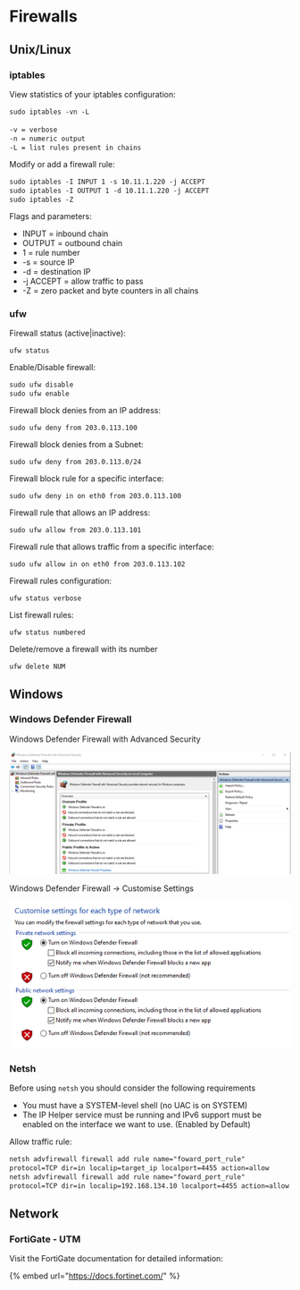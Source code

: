# Firewalls

## Unix/Linux

### iptables

View statistics of your iptables configuration:

```text
sudo iptables -vn -L

-v = verbose
-n = numeric output
-L = list rules present in chains
```

Modify or add a firewall rule:

```text
sudo iptables -I INPUT 1 -s 10.11.1.220 -j ACCEPT
sudo iptables -I OUTPUT 1 -d 10.11.1.220 -j ACCEPT
sudo iptables -Z
```

Flags and parameters:

* INPUT = inbound chain 
* OUTPUT = outbound chain 
* 1 = rule number 
* -s = source IP
* -d = destination IP
*  -j ACCEPT = allow traffic to pass 
* -Z = zero packet and byte counters in all chains

### ufw

Firewall status \(active\|inactive\):

```text
ufw status
```

Enable/Disable firewall:

```text
sudo ufw disable
sudo ufw enable
```

Firewall block denies from an IP address:

```text
sudo ufw deny from 203.0.113.100
```

Firewall block denies from a Subnet:

```text
sudo ufw deny from 203.0.113.0/24
```

Firewall block rule for a specific interface:

```text
sudo ufw deny in on eth0 from 203.0.113.100
```

Firewall rule that allows an IP address:

```text
sudo ufw allow from 203.0.113.101
```

Firewall rule that allows traffic from a specific interface:

```text
sudo ufw allow in on eth0 from 203.0.113.102
```

Firewall rules configuration:

```text
ufw status verbose
```

List firewall rules:

```text
ufw status numbered
```

Delete/remove a firewall with its number

```text
ufw delete NUM
```

## Windows

### Windows Defender Firewall

Windows Defender Firewall with Advanced Security

![Windows Defender Firewall](../.gitbook/assets/image%20%2821%29.png)

Windows Defender Firewall -&gt; Customise Settings

![Windows Defender Firewall - Customise Settings](../.gitbook/assets/image%20%2820%29.png)

### Netsh

Before using `netsh` you should consider the following requirements

* You must have a SYSTEM-level shell \(no UAC is on SYSTEM\)
* The IP Helper service must be running and IPv6 support must be enabled on the interface we want to use.  \(Enabled by Default\) 

 Allow traffic rule:

```text
netsh advfirewall firewall add rule name="foward_port_rule" protocol=TCP dir=in localip=target_ip localport=4455 action=allow
netsh advfirewall firewall add rule name="foward_port_rule" protocol=TCP dir=in localip=192.168.134.10 localport=4455 action=allow
```

## Network

### FortiGate - UTM

Visit the FortiGate documentation for detailed information:

{% embed url="https://docs.fortinet.com/" %}



